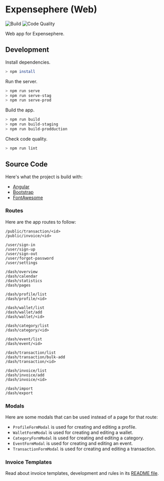 # Expensephere (Web)

![Build](https://github.com/AmirSavand/expensephere-web/workflows/Build/badge.svg)
![Code Quality](https://github.com/AmirSavand/expensephere-web/workflows/Code%20Quality/badge.svg)

Web app for Expensephere.

## Development

Install dependencies.

```bash
> npm install
```

Run the server.

```bash
> npm run serve
> npm run serve-stag
> npm run serve-prod
```

Build the app.

```bash
> npm run build
> npm run build-staging
> npm run build-prodduction
```

Check code quality.

```bash
> npm run lint
```

## Source Code

Here's what the project is build with:

- [Angular](https://angular.io/)
- [Bootstrap](https://getbootstrap.com/)
- [FontAwesome](https://fontawesome.com/)

### Routes

Here are the app routes to follow:

```
/public/transaction/<id>
/public/invoice/<id>

/user/sign-in
/user/sign-up
/user/sign-out
/user/forgot-password
/user/settings

/dash/overview
/dash/calendar
/dash/statistics
/dash/pages

/dash/profile/list
/dash/profile/<id>

/dash/wallet/list
/dash/wallet/add
/dash/wallet/<id>

/dash/category/list
/dash/category/<id>

/dash/event/list
/dash/event/<id>

/dash/transaction/list
/dash/transaction/bulk-add
/dash/transaction/<id>

/dash/invoice/list
/dash/invoice/add
/dash/invoice/<id>

/dash/import
/dash/export
```

### Modals

Here are some modals that can be used instead of a page for that route:

- `ProfileFormModal` is used for creating and editing a profile.
- `WalletFormModal` is used for creating and editing a wallet.
- `CategoryFormModal` is used for creating and editing a category.
- `EventFormModal` is used for creating and editing an event.
- `TransactionFormModal` is used for creating and editing a transaction.


### Invoice Templates

Read about invoice templates, development and rules in
its [README file](src/app/public/invoice/shared/components/README.md).
